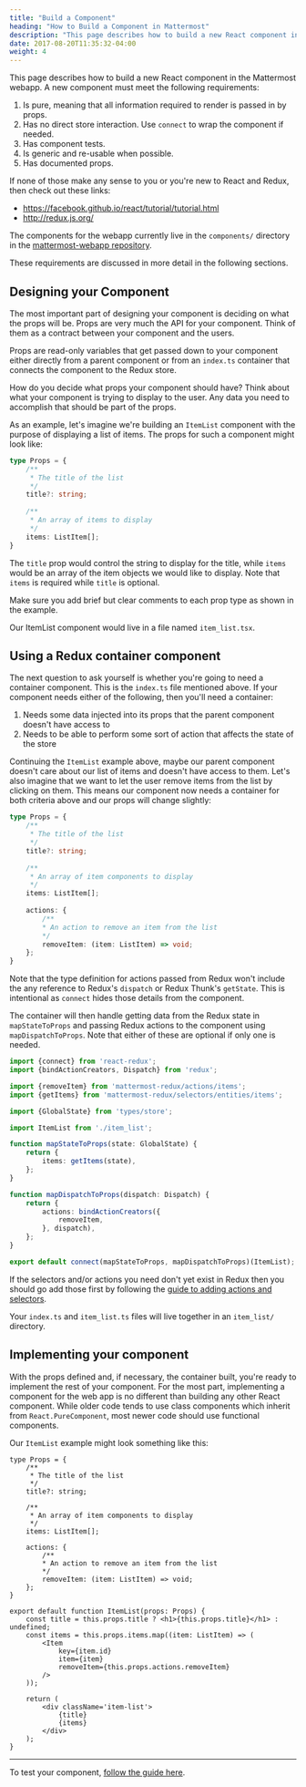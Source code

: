 ```yaml
---
title: "Build a Component"
heading: "How to Build a Component in Mattermost"
description: "This page describes how to build a new React component in the Mattermost webapp and the requirements it must meet."
date: 2017-08-20T11:35:32-04:00
weight: 4
---
```


This page describes how to build a new React component in the Mattermost webapp. A new component must meet the following requirements:

1. Is pure, meaning that all information required to render is passed in by props.
2. Has no direct store interaction. Use `connect` to wrap the component if needed.
3. Has component tests.
4. Is generic and re-usable when possible.
5. Has documented props.

If none of those make any sense to you or you're new to React and Redux, then check out these links:

- https://facebook.github.io/react/tutorial/tutorial.html
- http://redux.js.org/

The components for the webapp currently live in the `components/` directory in the [mattermost-webapp repository](https://github.com/mattermost/mattermost-webapp).

These requirements are discussed in more detail in the following sections.

## Designing your Component

The most important part of designing your component is deciding on what the props will be. Props are very much the API for your component. Think of them as a contract between your component and the users.

Props are read-only variables that get passed down to your component either directly from a parent component or from an `index.ts` container that connects the component to the Redux store.

How do you decide what props your component should have? Think about what your component is trying to display to the user. Any data you need to accomplish that should be part of the props.

As an example, let's imagine we're building an `ItemList` component with the purpose of displaying a list of items. The props for such a component might look like:

```typescript
type Props = {
    /**
     * The title of the list
     */
    title?: string;
    
    /**
     * An array of items to display
     */
    items: ListItem[];
}
```

The `title` prop would control the string to display for the title, while `items` would be an array of the item objects we would like to display. Note that `items` is required while `title` is optional.

Make sure you add brief but clear comments to each prop type as shown in the example.

Our ItemList component would live in a file named `item_list.tsx`.

## Using a Redux container component

The next question to ask yourself is whether you're going to need a container component. This is the `index.ts` file mentioned above. If your component needs either of the following, then you'll need a container:

1. Needs some data injected into its props that the parent component doesn't have access to
2. Needs to be able to perform some sort of action that affects the state of the store

Continuing the `ItemList` example above, maybe our parent component doesn't care about our list of items and doesn't have access to them. Let's also imagine that we want to let the user remove items from the list by clicking on them. This means our component now needs a container for both criteria above and our props will change slightly:

```typescript
type Props = {
    /**
     * The title of the list
     */
    title?: string;
    
    /**
     * An array of item components to display
     */
    items: ListItem[];
    
    actions: {
        /**
        * An action to remove an item from the list
        */
        removeItem: (item: ListItem) => void;
    };
}
```

Note that the type definition for actions passed from Redux won't include the any reference to Redux's `dispatch` or Redux Thunk's `getState`. This is intentional as `connect` hides those details from the component.

The container will then handle getting data from the Redux state in `mapStateToProps` and passing Redux actions to the component using `mapDispatchToProps`. Note that either of these are optional if only one is needed.

```typescript
import {connect} from 'react-redux';
import {bindActionCreators, Dispatch} from 'redux';

import {removeItem} from 'mattermost-redux/actions/items';
import {getItems} from 'mattermost-redux/selectors/entities/items';

import {GlobalState} from 'types/store';

import ItemList from './item_list';

function mapStateToProps(state: GlobalState) {
    return {
        items: getItems(state),
    };
}

function mapDispatchToProps(dispatch: Dispatch) {
    return {
        actions: bindActionCreators({
            removeItem,
        }, dispatch),
    };
}

export default connect(mapStateToProps, mapDispatchToProps)(ItemList);
```

If the selectors and/or actions you need don't yet exist in Redux then you should go add those first by following the [guide to adding actions and selectors](/contribute/redux/actions/).

Your `index.ts` and `item_list.ts` files will live together in an `item_list/` directory.

## Implementing your component

With the props defined and, if necessary, the container built, you're ready to implement the rest of your component. For the most part, implementing a component for the web app is no different than building any other React component. While older code tends to use class components which inherit from `React.PureComponent`, most newer code should use functional components.

Our `ItemList` example might look something like this:

```tsx
type Props = {
    /**
     * The title of the list
     */
    title?: string;
    
    /**
     * An array of item components to display
     */
    items: ListItem[];
    
    actions: {
        /**
        * An action to remove an item from the list
        */
        removeItem: (item: ListItem) => void;
    };
}

export default function ItemList(props: Props) {
    const title = this.props.title ? <h1>{this.props.title}</h1> : undefined;
    const items = this.props.items.map((item: ListItem) => (
        <Item
            key={item.id}
            item={item}
            removeItem={this.props.actions.removeItem}
        />
    ));

    return (
        <div className='item-list'>
            {title}
            {items}
        </div>
    );
}
```

---
To test your component, [follow the guide here](/contribute/webapp/unit-testing/).
